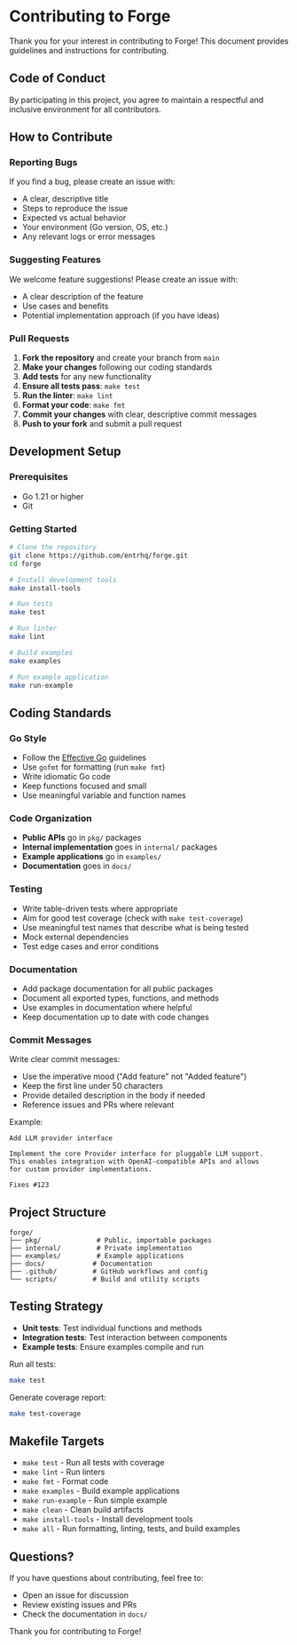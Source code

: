 # Contributing to Forge

Thank you for your interest in contributing to Forge! This document provides guidelines and instructions for contributing.

## Code of Conduct

By participating in this project, you agree to maintain a respectful and inclusive environment for all contributors.

## How to Contribute

### Reporting Bugs

If you find a bug, please create an issue with:
- A clear, descriptive title
- Steps to reproduce the issue
- Expected vs actual behavior
- Your environment (Go version, OS, etc.)
- Any relevant logs or error messages

### Suggesting Features

We welcome feature suggestions! Please create an issue with:
- A clear description of the feature
- Use cases and benefits
- Potential implementation approach (if you have ideas)

### Pull Requests

1. **Fork the repository** and create your branch from `main`
2. **Make your changes** following our coding standards
3. **Add tests** for any new functionality
4. **Ensure all tests pass**: `make test`
5. **Run the linter**: `make lint`
6. **Format your code**: `make fmt`
7. **Commit your changes** with clear, descriptive commit messages
8. **Push to your fork** and submit a pull request

## Development Setup

### Prerequisites

- Go 1.21 or higher
- Git

### Getting Started

```bash
# Clone the repository
git clone https://github.com/entrhq/forge.git
cd forge

# Install development tools
make install-tools

# Run tests
make test

# Run linter
make lint

# Build examples
make examples

# Run example application
make run-example
```

## Coding Standards

### Go Style

- Follow the [Effective Go](https://golang.org/doc/effective_go) guidelines
- Use `gofmt` for formatting (run `make fmt`)
- Write idiomatic Go code
- Keep functions focused and small
- Use meaningful variable and function names

### Code Organization

- **Public APIs** go in `pkg/` packages
- **Internal implementation** goes in `internal/` packages
- **Example applications** go in `examples/`
- **Documentation** goes in `docs/`

### Testing

- Write table-driven tests where appropriate
- Aim for good test coverage (check with `make test-coverage`)
- Use meaningful test names that describe what is being tested
- Mock external dependencies
- Test edge cases and error conditions

### Documentation

- Add package documentation for all public packages
- Document all exported types, functions, and methods
- Use examples in documentation where helpful
- Keep documentation up to date with code changes

### Commit Messages

Write clear commit messages:
- Use the imperative mood ("Add feature" not "Added feature")
- Keep the first line under 50 characters
- Provide detailed description in the body if needed
- Reference issues and PRs where relevant

Example:
```
Add LLM provider interface

Implement the core Provider interface for pluggable LLM support.
This enables integration with OpenAI-compatible APIs and allows
for custom provider implementations.

Fixes #123
```

## Project Structure

```
forge/
├── pkg/              # Public, importable packages
├── internal/         # Private implementation
├── examples/         # Example applications
├── docs/            # Documentation
├── .github/         # GitHub workflows and config
└── scripts/         # Build and utility scripts
```

## Testing Strategy

- **Unit tests**: Test individual functions and methods
- **Integration tests**: Test interaction between components
- **Example tests**: Ensure examples compile and run

Run all tests:
```bash
make test
```

Generate coverage report:
```bash
make test-coverage
```

## Makefile Targets

- `make test` - Run all tests with coverage
- `make lint` - Run linters
- `make fmt` - Format code
- `make examples` - Build example applications
- `make run-example` - Run simple example
- `make clean` - Clean build artifacts
- `make install-tools` - Install development tools
- `make all` - Run formatting, linting, tests, and build examples

## Questions?

If you have questions about contributing, feel free to:
- Open an issue for discussion
- Review existing issues and PRs
- Check the documentation in `docs/`

Thank you for contributing to Forge!